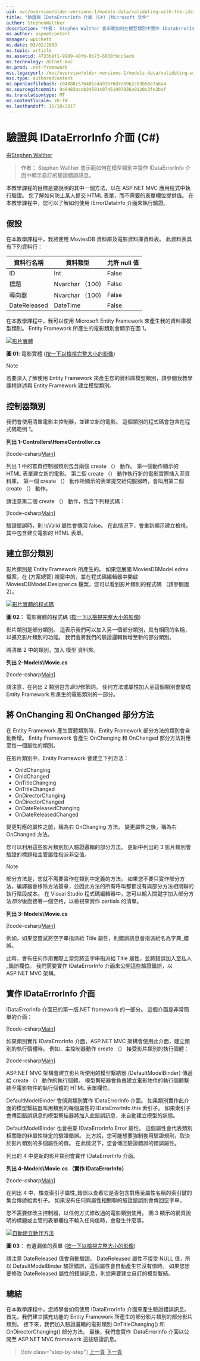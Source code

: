 ```yaml
---
uid: mvc/overview/older-versions-1/models-data/validating-with-the-idataerrorinfo-interface-cs
title: "驗證與 IDataErrorInfo 介面 (C#) |Microsoft 文件"
author: StephenWalther
description: "作者： Stephen Walther 會示範如何在模型類別中實作 IDataErrorInfo 介面中顯示自訂的驗證錯誤訊息。"
ms.author: aspnetcontent
manager: wpickett
ms.date: 03/02/2009
ms.topic: article
ms.assetid: 4733b9f1-9999-48fb-8b73-6038fbcc5ecb
ms.technology: dotnet-mvc
ms.prod: .net-framework
msc.legacyurl: /mvc/overview/older-versions-1/models-data/validating-with-the-idataerrorinfo-interface-cs
msc.type: authoredcontent
ms.openlocfilehash: c04088c576481e4a91676d7e6962c03b56e7a8a4
ms.sourcegitcommit: 9a9483aceb34591c97451997036a9120c3fe2baf
ms.translationtype: MT
ms.contentlocale: zh-TW
ms.lasthandoff: 11/10/2017
---
```

<a name="validating-with-the-idataerrorinfo-interface-c"></a>驗證與 IDataErrorInfo 介面 (C#)
====================
由[Stephen Walther](https://github.com/StephenWalther)

> 作者： Stephen Walther 會示範如何在模型類別中實作 IDataErrorInfo 介面中顯示自訂的驗證錯誤訊息。


本教學課程的目標是要說明的其中一個方法，以在 ASP.NET MVC 應用程式中執行驗證。 您了解如何防止某人提交 HTML 表單，而不需要的表單欄位提供值。 在本教學課程中，您可以了解如何使用 IErrorDataInfo 介面來執行驗證。

## <a name="assumptions"></a>假設

在本教學課程中，我將使用 MoviesDB 資料庫及電影資料庫資料表。 此資料表具有下列資料行：

<a id="0.5_table01"></a>


| **資料行名稱** | **資料類型** | **允許 null 值** |
| --- | --- | --- |
| ID | Int | False |
| 標題 | Nvarchar （100) | False |
| 導向器 | Nvarchar （100) | False |
| DateReleased | DateTime | False |


在本教學課程中，我可以使用 Microsoft Entity Framework 來產生我的資料庫模型類別。 Entity Framework 所產生的電影類別會顯示在圖 1。


[![影片實體](validating-with-the-idataerrorinfo-interface-cs/_static/image1.jpg)](validating-with-the-idataerrorinfo-interface-cs/_static/image1.png)

**圖 01**: 電影實體 ([按一下以檢視完整大小的影像](validating-with-the-idataerrorinfo-interface-cs/_static/image2.png))


> [!NOTE] 
> 
> 若要深入了解使用 Entity Framework 來產生您的資料庫模型類別，請參閱我教學課程詳述與 Entity Framework 建立模型類別。


## <a name="the-controller-class"></a>控制器類別

我們會使用清單電影主控制器，並建立新的電影。 這個類別的程式碼會包含在程式碼範例 1。

**列出 1-Controllers\HomeController.cs**

[!code-csharp[Main](validating-with-the-idataerrorinfo-interface-cs/samples/sample1.cs)]

列出 1 中的首頁控制器類別包含兩個 create （） 動作。 第一個動作顯示的 HTML 表單建立新的電影。 第二個 create （） 動作執行新的電影實際插入至資料庫。 第一個 create （） 動作所顯示的表單提交給伺服器時，會叫用第二個 create （） 動作。

請注意第二個 create （） 動作，包含下列程式碼：

[!code-csharp[Main](validating-with-the-idataerrorinfo-interface-cs/samples/sample2.cs)]

驗證錯誤時，則 IsValid 屬性會傳回 false。 在此情況下，會重新顯示建立檢視，其中包含建立電影的 HTML 表單。

## <a name="creating-a-partial-class"></a>建立部分類別

影片類別是 Entity Framework 所產生的。 如果您展開 MoviesDBModel.edmx 檔案，在 [方案總管] 視窗中的，並在程式碼編輯器中開啟 MoviesDBModel.Designer.cs 檔案，您可以看到影片類別的程式碼 （請參閱圖 2）。


[![影片實體的程式碼](validating-with-the-idataerrorinfo-interface-cs/_static/image2.jpg)](validating-with-the-idataerrorinfo-interface-cs/_static/image3.png)

**圖 02**： 電影實體的程式碼 ([按一下以檢視完整大小的影像](validating-with-the-idataerrorinfo-interface-cs/_static/image4.png))


影片類別是部分類別。 這表示我們可以加入另一個部分類別，具有相同的名稱，以擴充影片類別的功能。 我們會將我們的驗證邏輯新增至新的部分類別。

將清單 2 中的類別，加入 模型 資料夾。

**列出 2-Models\Movie.cs**

[!code-csharp[Main](validating-with-the-idataerrorinfo-interface-cs/samples/sample3.cs)]

請注意，在列出 2 類別包含*部分*修飾詞。 任何方法或屬性加入至這個類別會變成 Entity Framework 所產生的電影類別的一部分。

## <a name="adding-onchanging-and-onchanged-partial-methods"></a>將 OnChanging 和 OnChanged 部分方法

在 Entity Framework 產生實體類別時，Entity Framework 部分方法的類別會自動新增。 Entity Framework 會產生 OnChanging 和 OnChanged 部分方法對應至每一個屬性的類別。

在影片類別中，Entity Framework 會建立下列方法：

- OnIdChanging
- OnIdChanged
- OnTitleChanging
- OnTitleChanged
- OnDirectorChanging
- OnDirectorChanged
- OnDateReleasedChanging
- OnDateReleasedChanged

變更對應的屬性之前，稱為右 OnChanging 方法。 變更屬性之後，稱為右 OnChanged 方法。

您可以利用這些影片類別加入驗證邏輯的部分方法。 更新中列出的 3 影片類別會驗證的標題和主管屬性指派非空值。

> [!NOTE] 
> 
> 部分方法是，您就不需要實作在類別中定義的方法。 如果您不要只實作部分方法，編譯器會移除方法簽章，並因此方法的所有呼叫都都沒有與部分方法相關聯的執行階段成本。 在 Visual Studio 程式碼編輯器中，您可以輸入關鍵字加入部分方法*部分*後面接著一個空格，以檢視來實作 partials 的清單。


**列出 3-Models\Movie.cs**

[!code-csharp[Main](validating-with-the-idataerrorinfo-interface-cs/samples/sample4.cs)]

例如，如果您嘗試將空字串指派給 Title 屬性，則錯誤訊息會指派給名為字典\_錯誤。

此時，會有任何作用實際上當您將空字串指派給 Title 屬性，並將錯誤加入至私人\_錯誤欄位。 我們需要實作 IDataErrorInfo 介面來公開這些驗證錯誤，以 ASP.NET MVC 架構。

## <a name="implementing-the-idataerrorinfo-interface"></a>實作 IDataErrorInfo 介面

IDataErrorInfo 介面已的第一版.NET framework 的一部分。 這個介面是非常簡單的介面：

[!code-csharp[Main](validating-with-the-idataerrorinfo-interface-cs/samples/sample5.cs)]

如果類別實作 IDataErrorInfo 介面，ASP.NET MVC 架構會使用此介面，建立類別的執行個體時。 例如，主控制器動作 create （） 接受影片類別的執行個體：

[!code-csharp[Main](validating-with-the-idataerrorinfo-interface-cs/samples/sample6.cs)]

ASP.NET MVC 架構會建立影片所使用的模型繫結器 (DefaultModelBinder) 傳遞給 create （） 動作的執行個體。 模型繫結器會負責建立電影物件的執行個體繫結至電影物件的執行個體的 HTML 表單欄位。

DefaultModelBinder 會偵測類別實作 IDataErrorInfo 介面。 如果類別實作此介面的模型繫結器叫用類別的每個屬性的 IDataErrorInfo.this 索引子。 如果索引子會傳回錯誤訊息的模型繫結器將加入此錯誤訊息，來自動建立模型的狀態。

DefaultModelBinder 也會檢查 IDataErrorInfo.Error 屬性。 這個屬性會代表類別相關聯的非屬性特定的驗證錯誤。 比方說，您可能想要強制套用驗證規則，取決於影片類別的多個屬性的值。 在此情況下，您會傳回驗證錯誤的錯誤屬性。

列出的 4 中更新的影片類別會實作 IDataErrorInfo 介面。

**列出 4-Models\Movie.cs （實作 IDataErrorInfo）**

[!code-csharp[Main](validating-with-the-idataerrorinfo-interface-cs/samples/sample7.cs)]

在列出 4 中，檢查索引子屬性\_錯誤以查看它是否包含對應至屬性名稱的索引鍵的集合傳遞給索引子。 如果沒有任何與屬性相關聯的驗證錯誤則會傳回空字串。

您不需要修改主控制器，以任何方式修改過的電影類別使用。 圖 3 顯示的網頁說明的標題或主管的表單欄位不輸入任何值時，會發生什麼事。


[![自動建立動作方法](validating-with-the-idataerrorinfo-interface-cs/_static/image3.jpg)](validating-with-the-idataerrorinfo-interface-cs/_static/image5.png)

**圖 03**： 有遺漏值的表單 ([按一下以檢視完整大小的影像](validating-with-the-idataerrorinfo-interface-cs/_static/image6.png))


請注意 DateReleased 值會自動驗證。 DateReleased 屬性不接受 NULL 值，所以 DefaultModelBinder 驗證錯誤，這個屬性會自動產生它沒有值時。 如果您想要修改 DateReleased 屬性的錯誤訊息，則您需要建立自訂的模型繫結。

## <a name="summary"></a>總結

在本教學課程中，您將學會如何使用 IDataErrorInfo 介面來產生驗證錯誤訊息。 首先，我們建立擴充功能的 Entity Framework 所產生的部分影片類別的部分影片類別。 接下來，我們加入驗證邏輯的電影類別 OnTitleChanging() 和 OnDirectorChanging() 部分方法。 最後，我們會實作 IDataErrorInfo 介面以公開至 ASP.NET MVC framework 這些驗證訊息。

>[!div class="step-by-step"]
[上一頁](performing-simple-validation-cs.md)
[下一頁](validating-with-a-service-layer-cs.md)
